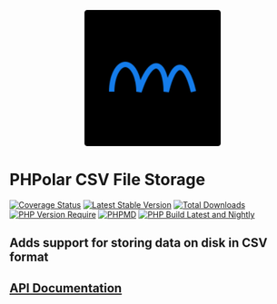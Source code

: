 <p align="center">
    <img width="240" src="./phpolar.svg" />
</p>

# PHPolar CSV File Storage
[![Coverage Status](https://coveralls.io/repos/github/phpolar/csv-file-storage/badge.svg?branch=main)](https://coveralls.io/github/phpolar/csv-file-storage?branch=main) [![Latest Stable Version](https://poser.pugx.org/phpolar/csv-file-storage/v)](https://packagist.org/packages/phpolar/csv-file-storage) [![Total Downloads](https://poser.pugx.org/phpolar/csv-file-storage/downloads)](https://packagist.org/packages/phpolar/csv-file-storage) [![PHP Version Require](https://poser.pugx.org/phpolar/csv-file-storage/require/php)](https://packagist.org/packages/phpolar/csv-file-storage) [![PHPMD](https://github.com/phpolar/csv-file-storage/actions/workflows/phpmd.yml/badge.svg)](https://github.com/phpolar/csv-file-storage/actions/workflows/phpmd.yml) [![PHP Build Latest and Nightly](https://github.com/phpolar/csv-file-storage/actions/workflows/php-latest.yml/badge.svg)](https://github.com/phpolar/csv-file-storage/actions/workflows/php-latest.yml)

## Adds support for storing data on disk in CSV format

## [API Documentation](https://phpolar.github.io/csv-file-storage/)
